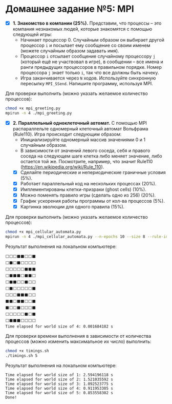 # Домашнее задание №5: MPI

- [X] **1. Знакомство в компании (25%).** Представим, что процессы – это компания незнакомых людей, которые знакомятся с помощью следующей игры:
    - Начинает процессор 0. Случайным образом он выбирает другой процессор `i` и посылает ему сообщение со своим именем (можете случайным образом задавать имя).
    - Процессор `i` отсылает сообщение случайному процессору `j` (который ещё не участвовал в игре), в сообщении – все имена и ранги предыдущих процессоров в правильном порядке. Номер процессора `j` знает только `i`, так что все должны быть начеку.
    - Игра заканчивается через `N` ходов.
    Используйте синхронную пересылку `MPI_SSend`. Напишите программу, используя MPI.

Для проверки выполнить (можно указать желаемое количество процессов):
```bash
chmod +x mpi_greeting.py
mpirun -n 4 ./mpi_greeting.py
```

- [X] **2. Параллельный одноклеточный автомат.** С помощью MPI распараллельте одномерный клеточный автомат Вольфрама (Rule110). Игра происходит следующим образом:
    - Инициализируйте одномерный массив значениями 0 и 1 случайным образом.
    - В зависимости от значений левого соседа, себя и правого соседа на следующем шаге клетка либо меняет значение, либо остается той же. Посмотрите, например, что значит Rule110 (https://en.wikipedia.org/wiki/Rule_110).
    - [X] Сделайте периодические и непериодические граничные условия (5%).
    - [X] Работает параллельный код на нескольких процессах (20%).
    - [X] Имплементированы клетки-призраки (ghost cells) (10%).
    - [X] Можно поменять правило игры (сделать одно из 256) (20%).
    - [X] График ускорения работы программы от кол-ва процессов (5%).
    - [X] Картинка эволюции для одного правила (15%).

Для проверки выполнить (можно указать желаемое количество процессов):
```bash
chmod +x mpi_cellular_automata.py
mpirun -n 4 ./mpi_cellular_automata.py --n-epochs 10 --size 8 --rule-id 110 --periodic --show-progress
```

Результат выполнения на локальном компьютере:

```
⬜⬜⬜⬛⬛⬜⬜⬛
⬜⬛⬜⬛⬜⬜⬜⬜
⬜⬜⬜⬜⬜⬛⬛⬛
⬜⬛⬛⬛⬜⬛⬛⬜
⬜⬛⬛⬜⬜⬛⬜⬜
⬜⬛⬜⬜⬜⬜⬜⬛
⬜⬜⬜⬛⬛⬛⬜⬜
⬛⬛⬜⬛⬛⬜⬜⬛
⬛⬜⬜⬛⬜⬜⬜⬛
⬜⬜⬜⬜⬜⬛⬜⬛
⬜⬛⬛⬛⬜⬜⬜⬜
Time elapsed for world size of 4: 0.001684182 s
```

Для проверки времени выполнения в зависимости от количества процессов (можно изменить максимальное их число) выполнить:
```bash
chmod +x timings.sh
./timings.sh 5
```

Результат выполнения на локальном компьютере:

```
Time elapsed for world size of 1: 2.594196118 s
Time elapsed for world size of 2: 1.521035592 s
Time elapsed for world size of 3: 1.092523775 s
Time elapsed for world size of 4: 0.911953305 s
Time elapsed for world size of 5: 0.853558302 s
Done!
```